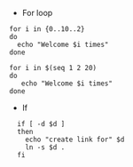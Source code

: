 * For loop
```
for i in {0..10..2}
do 
  echo "Welcome $i times"
done

for i in $(seq 1 2 20)
do
   echo "Welcome $i times"
done
```

* If
```
  if [ -d $d ]
  then
    echo "create link for" $d
    ln -s $d .
  fi
```
